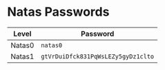# Natas Passwords

| Level  | Password                           |
| ------ | ---------------------------------- |
| Natas0 | `natas0`                           |
| Natas1 | `gtVrDuiDfck831PqWsLEZy5gyDz1clto` |
